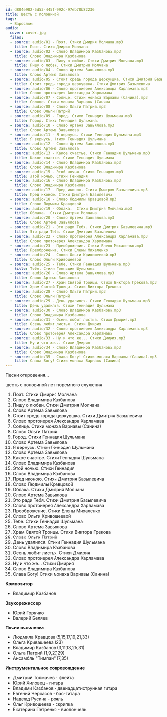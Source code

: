 ```yaml
---
id: d804e982-5d53-445f-992c-97eb78b82236
title: Шесть с половиной
tags:
  - Взрослым
audio:
  cover: cover.jpg
  files:
  - source: audio/01 - Поэт. Стихи Дмирия Молчана.mp3
    title: Поэт. Стихи Дмирия Молчана
  - source: audio/02 - Слово Владимира Казбанова.mp3
    title: Слово Владимира Казбанова
  - source: audio/03 - Пишу о любви. Стихи Дмитрия Молчана.mp3
    title: Пишу о любви. Стихи Дмитрия Молчана
  - source: audio/04 - Слово Артема Завьялова.mp3
    title: Слово Артема Завьялова
  - source: audio/05 - Стоит средь города церкувшка. Стихи Дмитрия Базылевича.mp3
    title: Стоит средь города церкувшка. Стихи Дмитрия Базылевича
  - source: audio/06 - Слово протоиерея Александра Харламава.mp3
    title: Слово протоиерея Александра Харламава
  - source: audio/07 - Солнце. Стихи монаха Варнавы (Санина).mp3
    title: Солнце. Стихи монаха Варнавы (Санина)
  - source: audio/08 - Слово Ольги Патрий.mp3
    title: Слово Ольги Патрий
  - source: audio/09 - Город. Стихи Геннадия Шульмана.mp3
    title: Город. Стихи Геннадия Шульмана.
  - source: audio/10 - Слово Артема Завьялова.mp3
    title: Слово Артема Завьялова
  - source: audio/11 - Я вернусь. Стихи Геннадия Шульмана.mp3
    title: Я вернусь. Стихи Геннадия Шульмана
  - source: audio/12 - Слово Артема Завьялова.mp3
    title: Слово Артема Завьялова
  - source: audio/13 - Какое счастье. Стихи Геннадия Шульмана.mp3
    title: Какое счастье. Стихи Геннадия Шульмана
  - source: audio/14 - Слово Владимира Казбанова.mp3
    title: Слово Владимира Казбанова
  - source: audio/15 - Этой ночью. Стихи Геннадия.mp3
    title: Этой ночью. Стихи Геннадия
  - source: audio/16 - Слово Владимира Казбанова.mp3
    title: Слово Владимира Казбанова
  - source: audio/17 - Пред иконою. Стихи Дмитрия Базылевича.mp3
    title: Пред иконою. Стихи Дмитрия Базылевича
  - source: audio/18 - Слово Людмилы Кравцовой.mp3
    title: Слово Людмилы Кравцовой
  - source: audio/19 - Облака.  Стихи Дмитрия Молчана.mp3
    title: Облака.  Стихи Дмитрия Молчана
  - source: audio/20 - Слово Артема Завьялова.mp3
    title: Слово Артема Завьялова
  - source: audio/21 - Это ради Тебя. Стихи Дмитрия Базылевича.mp3
    title: Это ради Тебя. Стихи Дмитрия Базылевича
  - source: audio/22 - Слово протоиерея Александра Харламава.mp3
    title: Слово протоиерея Александра Харламава
  - source: audio/23 - Преоброжение. Стихи Елены Михаленко.mp3
    title: Преоброжение. Стихи Елены Михаленко
  - source: audio/24 - Слово Ольги Кривошеевой.mp3
    title: Слово Ольги Кривошеевой
  - source: audio/25 - Тебе. Стихи Геннадия Шульмана.mp3
    title: Тебе. Стихи Геннадия Шульмана
  - source: audio/26 - Слово Артема Завьялова.mp3
    title: Слово Артема Завьялова
  - source: audio/27 - Храм Святой Троицы. Стихи Виктора Грекова.mp3
    title: Храм Святой Троицы. Стихи Виктора Грекова
  - source: audio/28 - Слово Ольги Патрий.mp3
    title: Слово Ольги Патрий
  - source: audio/29 - День удалился. Стихи Геннадия Шульмана.mp3
    title: День удалился. Стихи Геннадия Шульмана
  - source: audio/30 - Слово Владимира Казбанова.mp3
    title: Слово Владимира Казбанова
  - source: audio/31 - Осень любит листья. Стихи Дмирия.mp3
    title: Осень любит листья. Стихи Дмирия
  - source: audio/32 - Слово протоиерея Александра Харламава.mp3
    title: Слово протоиерея Александра Харламава
  - source: audio/33 - Ну и что же... Стихи Дмирия.mp3
    title: Ну и что же... Стихи Дмирия
  - source: audio/34 - Слово Владимира Казбанова.mp3
    title: Слово Владимира Казбанова
  - source: audio/35 - Слава Богу! Стихи монаха Варнавы (Санина).mp3
    title: Слава Богу! Стихи монаха Варнавы (Санина)
---
```


Песни откровения...

шесть с половиной лет тюремного служения

01. Поэт. Стихи Дмирия Молчана
02. Слово Владимира Казбанова
03. Пишу о любви. Стихи Дмитрия Молчана
04. Слово Артема Завьялова
05. Стоит средь города церкувшка. Стихи Дмитрия Базылевича
06. Слово протоиерея Александра Харламава
07. Солнце. Стихи монаха Варнавы (Санина)
08. Слово Ольги Патрий
09. Город. Стихи Геннадия Шульмана
10. Слово Артема Завьялова
11. Я вернусь. Стихи Геннадия Шульмана
12. Слово Артема Завьялова
13. Какое счастье. Стихи Геннадия Шульмана
14. Слово Владимира Казбанова
15. Этой ночью. Стихи Геннадия
16. Слово Владимира Казбанова
17. Пред иконою. Стихи Дмитрия Базылевича
18. Слово Людмилы Кравцовой
19. Облака.  Стихи Дмитрия Молчана
20. Слово Артема Завьялова
21. Это ради Тебя. Стихи Дмитрия Базылевича
22. Слово протоиерея Александра Харламава
23. Преоброжение. Стихи Елены Михаленко
24. Слово Ольги Кривошеевой
25. Тебе. Стихи Геннадия Шульмана
26. Слово Артема Завьялова
27. Храм Святой Троицы. Стихи Виктора Грекова
28. Слово Ольги Патрий
29. День удалился. Стихи Геннадия Шульмана
30. Слово Владимира Казбанова
31. Осень любит листья. Стихи Дмирия
32. Слово протоиерея Александра Харламава
33. Ну и что же... Стихи Дмирия
34. Слово Владимира Казбанова
35. Слава Богу! Стихи монаха Варнавы (Санина)

**Композитор** 
 * Владимир Казбанов

**Звукорежиссер** 
 * Юрий Горячко
 * Валерий Беляев

 **Песни исполняют** 
  * Людмила Кравцова (5,15,17,19,21,33)
  * Ольга Кривашеева (23)
  * Владимир Казбанов (3,11,13,25,31)
  * Ольга Патрий (1,9,27,29)
  * Ансамбль "Тимпан" (7,35)

  **Инструментальное сопровождение** 
 * Дмитрий Толмачев - флейта
 * Юрий Хиловец - гитара
 * Владими Казбанов - двенадцатиструнная гитара
 * Евгений Черкасов - бас-гитара
 * Надежд Русина - рояль
 * Ольг Кривошеева - скрипка
 * Екатерина Петренко - виолончель
  